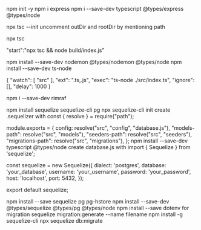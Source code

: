 npm init -y
npm i express
npm i --save-dev typescript @types/express @types/node

<!-- in order to use transcipt we need to transfile code to transfile ocee we need configuration file -->

npx tsc --init
uncomment outDir and rootDir by mentioning path

<!-- to build a file run this command -->

npx tsc

<!-- add to script to run-->

"start":"npx tsc && node build/index.js"

<!-- for nodemon -->

npm install --save-dev nodemon @types/nodemon @types/node
npm install --save-dev ts-node

<!-- add this ad nodemon.json -->

{
"watch": [
"src"
],
"ext": ".ts,.js",
"exec": "ts-node ./src/index.ts",
"ignore": [],
"delay": 1000
}

<!-- for building and removing existing-->

npm i --save-dev rimraf

<!-- additional setup script -->

<!-- for squeelize or orm -->

npm install sequelize sequelize-cli pg
npx sequelize-cli init
create .sequelizer with
const { resolve } = require("path");

module.exports = {
config: resolve("src", "config", "database.js"),
"models-path": resolve("src", "models"),
"seeders-path": resolve("src", "seeders"),
"migrations-path": resolve("src", "migrations"),
};
npm install --save-dev typescript @types/node
create database.js with
import { Sequelize } from 'sequelize';

const sequelize = new Sequelize({
dialect: 'postgres',
database: 'your_database',
username: 'your_username',
password: 'your_password',
host: 'localhost',
port: 5432,
});

export default sequelize;
<!--  -->
npm install --save sequelize pg pg-hstore
npm install --save-dev @types/sequelize @types/pg @types/node
npm install --save dotenv
for migration
sequelize migration:generate --name filename
npm install -g sequelize-cli
npx sequelize db:migrate